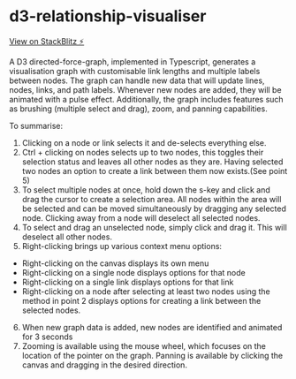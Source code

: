 # d3-relationship-visualiser

[View on StackBlitz ⚡️](https://stackblitz.com/edit/github-dzry6q-wtjc86)

A D3 directed-force-graph, implemented in Typescript, generates a visualisation graph with customisable link lengths and multiple labels between nodes. The graph can handle new data that will update lines, nodes, links, and path labels. Whenever new nodes are added, they will be animated with a pulse effect. Additionally, the graph includes features such as brushing (multiple select and drag), zoom, and panning capabilities.

To summarise:

1. Clicking on a node or link selects it and de-selects everything else.
2. Ctrl + clicking on nodes selects up to two nodes, this toggles their selection status and leaves all other nodes as they are. Having selected two nodes an option to create a link between them now exists.(See point 5)
3. To select multiple nodes at once, hold down the s-key and click and drag the cursor to create a selection area. All nodes within the area will be selected and can be moved simultaneously by dragging any selected node. Clicking away from a node will deselect all selected nodes. 
4. To select and drag an unselected node, simply click and drag it. This will deselect all other nodes.
5. Right-clicking brings up various context menu options:
- Right-clicking on the canvas displays its own menu
- Right-clicking on a single node displays options for that node
- Right-clicking on a single link displays options for that link
- Right-clicking on a node after selecting at least two nodes using the method in point 2 displays options for creating a link between the selected nodes.
6. When new graph data is added, new nodes are identified and animated for 3 seconds
7. Zooming is available using the mouse wheel, which focuses on the location of the pointer on the graph. Panning is available by clicking the canvas and dragging in the desired direction.





